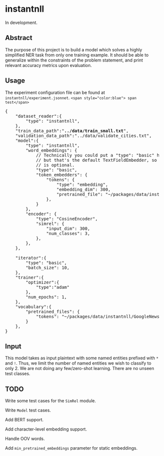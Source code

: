 # instantnll

In development. 

## Abstract

The purpose of this project is to build a model which solves a highly simplified NER task from only one training example. It should be able to generalize within the constraints of the problem statement, and print relevant accuracy metrics upon evaluation. 

## Usage

The experiment configuration file can be found at `instantnll/experiment.jsonnet`. `<span style="color:blue"> span test</span>`

<pre>
{
    "dataset_reader":{
        "type": "instantnll",
    },
    "train_data_path":"<b>../data/train_small.txt</b>",
    "validation_data_path":"../data/validate_cities.txt",
    "model":{
        "type": "instantnll",
        "word_embeddings": {
            // Technically you could put a "type": "basic" here,
            // but that's the default TextFieldEmbedder, so doing so
            // is optional.
            "type": "basic",
            "token_embedders": {
                "tokens": {
                    "type": "embedding",
                    "embedding_dim": 300,
                    "pretrained_file": "~/packages/data/instantnll/GoogleNews-vectors-negative300_SUBSET.txt",
                },
            }
        },
        "encoder": {
            "type": "CosineEncoder",
            "simrel": {
                "input_dim": 300,
                "num_classes": 3,
            },
        },
    },

    "iterator":{
        "type": "basic",
        "batch_size": 10,
    },
    "trainer":{
        "optimizer":{
            "type":"adam"
        },
        "num_epochs": 1,
    },
    "vocabulary":{
        "pretrained_files": {
            "tokens": "~/packages/data/instantnll/GoogleNews-vectors-negative300_SUBSET.txt",
        }
    },
}
</pre>


## Input

This model takes as input plaintext with some named entities prefixed with `*` and `!`. Thus, we limit the number of named entities we wish to classify to only 2. We are not doing any few/zero-shot learning. There are no unseen test classes. 

## TODO

Write some test cases for the `SimRel` module.

Write `Model` test cases. 

Add BERT support. 

Add character-level embedding support. 

Handle OOV words. 

Add `min_pretrained_embeddings` parameter for static embeddings. 
